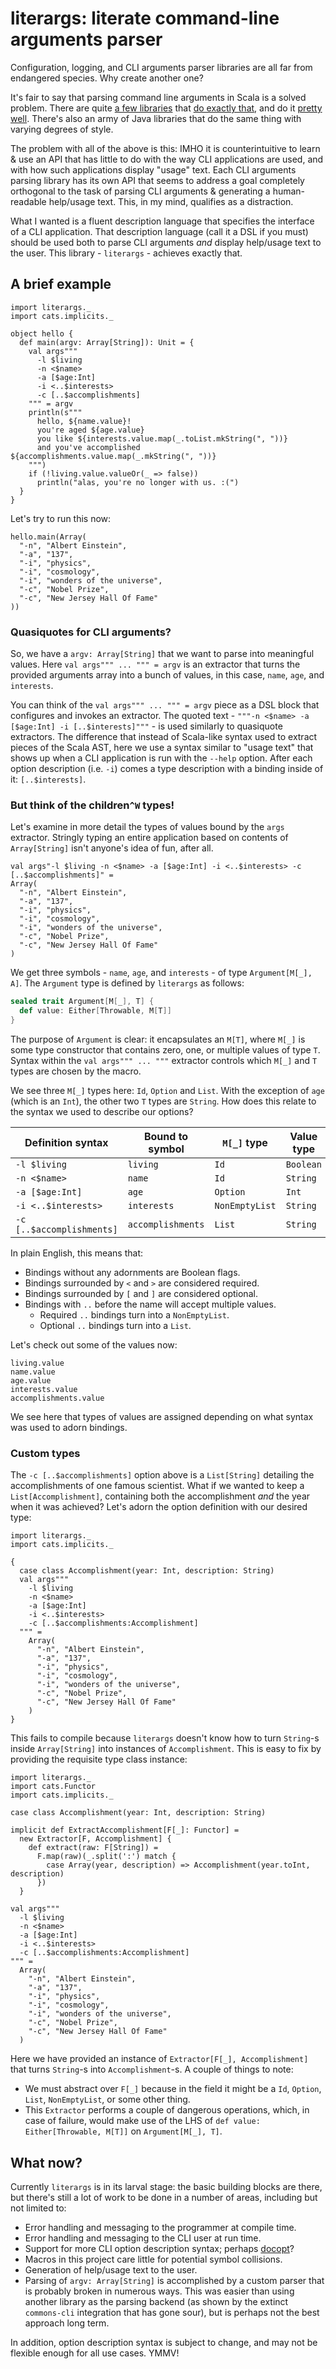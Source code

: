 # literargs: literate command-line arguments parser

Configuration, logging, and CLI arguments parser libraries are all far from
endangered species. Why create another one?

It's fair to say that parsing command line arguments in Scala is a solved
problem. There are quite [a few libraries](https://github.com/scopt/scopt)
that [do exactly that](https://github.com/scallop/scallop), and do it [pretty
well](http://software.clapper.org/argot/). There's also an army of Java
libraries that do the same thing with varying degrees of style.

The problem with all of the above is this: IMHO it is counterintuitive to
learn & use an API that has little to do with the way CLI applications are
used, and with how such applications display "usage" text. Each CLI arguments
parsing library has its own API that seems to address a goal completely
orthogonal to the task of parsing CLI arguments & generating a human-readable
help/usage text. This, in my mind, qualifies as a distraction.

What I wanted is a fluent description language that specifies the interface of
a CLI application. That description language (call it a DSL if you must)
should be used both to parse CLI arguments *and* display help/usage text to
the user.  This library - `literargs` - achieves exactly that.

## A brief example

```tut:silent
import literargs._
import cats.implicits._

object hello {
  def main(argv: Array[String]): Unit = {
    val args"""
      -l $living
      -n <$name>
      -a [$age:Int]
      -i <..$interests>
      -c [..$accomplishments]
    """ = argv
    println(s"""
      hello, ${name.value}!
      you're aged ${age.value}
      you like ${interests.value.map(_.toList.mkString(", "))}
      and you've accomplished ${accomplishments.value.map(_.mkString(", "))}
    """)
    if (!living.value.valueOr(_ => false))
      println("alas, you're no longer with us. :(")
  }
}
```

Let's try to run this now:

```tut:book
hello.main(Array(
  "-n", "Albert Einstein",
  "-a", "137",
  "-i", "physics",
  "-i", "cosmology",
  "-i", "wonders of the universe",
  "-c", "Nobel Prize",
  "-c", "New Jersey Hall Of Fame"
))
```

### Quasiquotes for CLI arguments?

So, we have a `argv: Array[String]` that we want to parse into meaningful
values. Here `val args""" ... """ = argv` is an extractor that turns the
provided arguments array into a bunch of values, in this case, `name`, `age`,
and `interests`.

You can think of the `val args""" ... """ = argv` piece as a DSL block that
configures and invokes an extractor. The quoted text - `"""-n <$name> -a
[$age:Int] -i [..$interests]"""` - is used similarly to quasiquote extractors.
The difference that instead of Scala-like syntax used to extract pieces of the
Scala AST, here we use a syntax similar to "usage text" that shows up when a
CLI application is run with the `--help` option. After each option description
(i.e. `-i`) comes a type description with a binding inside of it:
`[..$interests]`.

### But think of the children`^W` types!

Let's examine in more detail the types of values bound by the `args` extractor.
Stringly typing an entire application based on contents of `Array[String]`
isn't anyone's idea of fun, after all.

```tut
val args"-l $living -n <$name> -a [$age:Int] -i <..$interests> -c [..$accomplishments]" =
Array(
  "-n", "Albert Einstein",
  "-a", "137",
  "-i", "physics",
  "-i", "cosmology",
  "-i", "wonders of the universe",
  "-c", "Nobel Prize",
  "-c", "New Jersey Hall Of Fame"
)
```

We get three symbols - `name`, `age`, and `interests` - of type `Argument[M[_],
A]`. The `Argument` type is defined by `literargs` as follows:

```scala
sealed trait Argument[M[_], T] {
  def value: Either[Throwable, M[T]]
}
```

The purpose of `Argument` is clear: it encapsulates an `M[T]`, where `M[_]` is
some type constructor that contains zero, one, or multiple values of type `T`.
Syntax within the `val args""" ... """` extractor controls which `M[_]` and `T`
types are chosen by the macro.

We see three `M[_]` types here: `Id`, `Option` and `List`. With the
exception of `age` (which is an `Int`), the other two `T` types are `String`.
How does this relate to the syntax we used to describe our options?

| Definition syntax         | Bound to symbol   | `M[_]` type         | Value type |
| -----------------         | ---------------   | -----------         | ---------- |
| `-l $living`              | `living`          | `Id`                | `Boolean`  |
| `-n <$name>`              | `name`            | `Id`                | `String`   |
| `-a [$age:Int]`           | `age`             | `Option`            | `Int`      |
| `-i <..$interests>`       | `interests`       | `NonEmptyList`      | `String`   |
| `-c [..$accomplishments]` | `accomplishments` | `List`              | `String`   |

In plain English, this means that:

* Bindings without any adornments are Boolean flags.
* Bindings surrounded by `<` and `>` are considered required.
* Bindings surrounded by `[` and `]` are considered optional.
* Bindings with `..` before the name will accept multiple values.
  * Required `..` bindings turn into a `NonEmptyList`.
  * Optional `..` bindings turn into a `List`.

Let's check out some of the values now:

```tut
living.value
name.value
age.value
interests.value
accomplishments.value
```

We see here that types of values are assigned depending on what syntax was used
to adorn bindings.

### Custom types

The `-c [..$accomplishments]` option above is a `List[String]` detailing the
accomplishments of one famous scientist. What if we wanted to keep a
`List[Accomplishment]`, containing both the accomplishment *and* the year when
it was achieved? Let's adorn the option definition with our desired type:

```tut:reset:silent
import literargs._
import cats.implicits._
```

```tut:fail
{
  case class Accomplishment(year: Int, description: String)
  val args"""
    -l $living
    -n <$name>
    -a [$age:Int]
    -i <..$interests>
    -c [..$accomplishments:Accomplishment]
  """ =
    Array(
      "-n", "Albert Einstein",
      "-a", "137",
      "-i", "physics",
      "-i", "cosmology",
      "-i", "wonders of the universe",
      "-c", "Nobel Prize",
      "-c", "New Jersey Hall Of Fame"
    )
}
```

This fails to compile because `literargs` doesn't know how to turn `String`-s
inside `Array[String]` into instances of `Accomplishment`. This is easy to fix
by providing the requisite type class instance:

```tut:reset:silent
import literargs._
import cats.Functor
import cats.implicits._
```

```tut:book
case class Accomplishment(year: Int, description: String)

implicit def ExtractAccomplishment[F[_]: Functor] =
  new Extractor[F, Accomplishment] {
    def extract(raw: F[String]) =
      F.map(raw)(_.split(':') match {
        case Array(year, description) => Accomplishment(year.toInt, description)
      })
  }

val args"""
  -l $living
  -n <$name>
  -a [$age:Int]
  -i <..$interests>
  -c [..$accomplishments:Accomplishment]
""" =
  Array(
    "-n", "Albert Einstein",
    "-a", "137",
    "-i", "physics",
    "-i", "cosmology",
    "-i", "wonders of the universe",
    "-c", "Nobel Prize",
    "-c", "New Jersey Hall Of Fame"
  )
```

Here we have provided an instance of `Extractor[F[_], Accomplishment]` that
turns `String`-s into `Accomplishment`-s. A couple of things to note:

* We must abstract over `F[_]` because in the field it might be a `Id`,
  `Option`, `List`, `NonEmptyList`, or some other thing.
* This `Extractor` performs a couple of dangerous operations, which, in case of
  failure, would make use of the LHS of `def value: Either[Throwable, M[T]]` on
  `Argument[M[_], T]`.

## What now?

Currently `literargs` is in its larval stage: the basic building blocks are
there, but there's still a lot of work to be done in a number of areas,
including but not limited to:

* Error handling and messaging to the programmer at compile time.
* Error handling and messaging to the CLI user at run time.
* Support for more CLI option description syntax; perhaps [docopt](http://docopt.org/)?
* Macros in this project care little for potential symbol collisions.
* Generation of help/usage text to the user.
* Parsing of `argv: Array[String]` is accomplished by a custom parser that is
  probably broken in numerous ways. This was easier than using another library
  as the parsing backend (as shown by the extinct `commons-cli` integration
  that has gone sour), but is perhaps not the best approach long term.

In addition, option description syntax is subject to change, and may not be
flexible enough for all use cases. YMMV!
